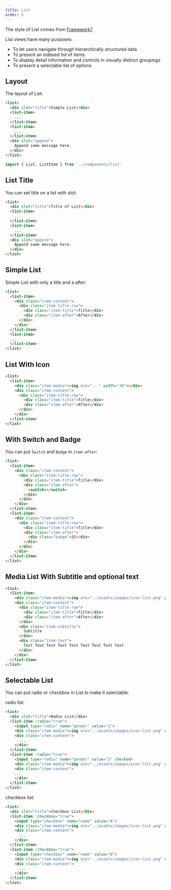 ```yaml
---
title: List
order: 6
---
```


The style of List comes from [Framework7](http://framework7.io/docs/list-view.html)

List views have many purposes:

- To let users navigate through hierarchically structured data
- To present an indexed list of items
- To display detail information and controls in visually distinct groupings
- To present a selectable list of options

## Layout

The layout of List:

``` html
<list>
  <div slot="title">Simple List</div>
  <list-item>
    ...
  </list-item>
  <list-item>
    ...
  </list-item>
  <div slot="append">
    Append some message here.
  </div>
</list>
```

``` javascript
import { List, ListItem } from '../components/list'
```

## List Title

You can set title on a list with slot:

``` html
<list>
  <div slot="title">Title of List</div>
  <list-item>
    ...
  </list-item>
  <list-item>
    ...
  </list-item>
  <div slot="append">
    Append some message here.
  </div>
</list>
```

## Simple List

Simple List with only a title and a after:

``` html
<list>
  <list-item>
    <div class="item-content">
      <div class="item-title-row">
        <div class="item-title">Title</div>
        <div class="item-after">After</div>
      </div>
    </div>
  </list-item>
  <list-item>
  ...
  </list-item>
</list>
```

## List With Icon

``` html
<list>
  <list-item>
    <div class="item-media"><img src="..." width="30"></div>
    <div class="item-content">
      <div class="item-title-row">
        <div class="item-title">Title</div>
        <div class="item-after">After</div>
      </div>
    </div>
  </list-item>
</list>
```

## With Switch and Badge

You can put `Switch` and `Badge` in `item-after`:

``` html
<list>
  <list-item>
    <div class="item-content">
      <div class="item-title-row">
        <div class="item-title">Title</div>
        <div class="item-after">
          <switch></switch>
        </div>
      </div>
    </div>
  </list-item>
  <list-item>
    <div class="item-content">
      <div class="item-title-row">
        <div class="item-title">Title</div>
        <div class="item-after">
          <div class="badge">32</div>
        </div>
      </div>
    </div>
  </list-item>
</list>
```

## Media List With Subtitle and optional text

``` html
<list>
  <list-item>
    <div class="item-media"><img src="../assets/images/icon-list.png" width="88"></div>
    <div class="item-content">
      <div class="item-title-row">
        <div class="item-title">Title</div>
        <div class="item-after">After</div>
      </div>
      <div class="item-subtitle">
        Subtitle
      </div>
      <div class="item-text">
        Text Text Text Text Text Text Text Text Text 
      </div>
    </div>
  </list-item>
</list>
```

## Selectable List

You can put radio or checkbox in List to make it selectable:

radio list:

``` html
<list>
  <div slot="title">Radio List</div>
  <list-item :radio="true">
    <input type="radio" name="gender" value="1">
    <div class="item-media"><img src="../assets/images/icon-list.png" width="44"></div>
    <div class="item-content">
      ...
    </div>
  </list-item>
  <list-item :radio="true">
    <input type="radio" name="gender" value="2" checked>
    <div class="item-media"><img src="../assets/images/icon-list.png" width="44"></div>
    <div class="item-content">
    ...
    </div>
  </list-item>
</list>
```

checkbox list:

``` html
<list>
  <div slot="title">Checkbox List</div>
  <list-item :checkbox="true">
    <input type="checkbox" name="name" value="A">
    <div class="item-media"><img src="../assets/images/icon-list.png" width="44"></div>
    <div class="item-content">
      ...
    </div>
  </list-item>
  <list-item :checkbox="true">
    <input type="checkbox" name="name" value="B">
    <div class="item-media"><img src="../assets/images/icon-list.png" width="44"></div>
    <div class="item-content">
      ...
    </div>
  </list-item>
</list>
```
